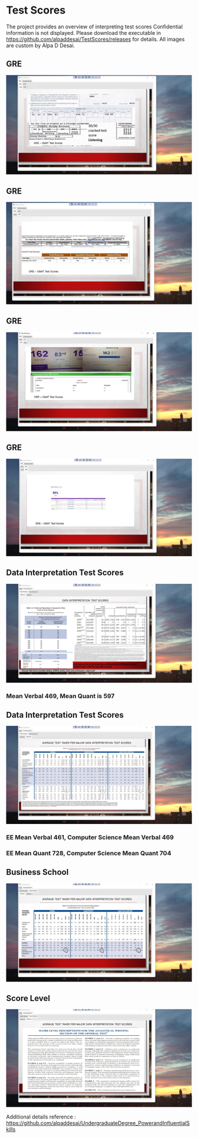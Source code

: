 # Test Scores

The project provides an overview of interpreting test scores
Confidential information is not displayed. Please download the executable in https://github.com/alpaddesai/TestScores/releases for details. 
All images are custom by Alpa D Desai.

## GRE
![image](GRE.jpg)

## GRE
![image](GREII.jpg)

## GRE
![image](GREIII.jpg)

## GRE
![image](GREIV.jpg)

## Data Interpretation Test Scores
![image](DataInterpretationTestScores.jpg)
### Mean Verbal 469, Mean Quant is 597

## Data Interpretation Test Scores
![image](AverageTestTaker.jpg)
### EE Mean Verbal 461, Computer Science Mean Verbal 469
### EE Mean Quant 728, Computer Science Mean Quant 704

## Business School
![image](BusinessSchool.jpg)

## Score Level
![image](ScoreLevel.jpg)

Additional details reference : https://github.com/alpaddesai/UndergraduateDegree_PowerandInfluentialSkills
